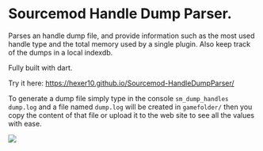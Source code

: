 # Sourcemod Handle Dump Parser.
Parses an handle dump file, and provide information such as the most used handle type and the total memory used by a single plugin.
Also keep track of the dumps in a local indexdb.

Fully built with dart.

Try it here: https://hexer10.github.io/Sourcemod-HandleDumpParser/

To generate a dump file simply type in the console `sm_dump_handles dump.log` and a file named `dump.log` will be created in `gamefolder/` then you copy the content of that file or upload it to the web site to see all the values with ease.

![](https://i.imgur.com/gQZZ9Sr.png)
